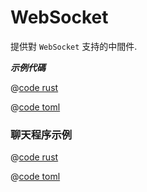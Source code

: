 # WebSocket

提供對 `WebSocket` 支持的中間件.

_**示例代碼**_ 

<CodeGroup>
<CodeGroupItem title="main.rs" active>

@[code rust](../../../../codes/websocket/src/main.rs)

</CodeGroupItem>
<CodeGroupItem title="Cargo.toml">

@[code toml](../../../../codes/websocket/Cargo.toml)

</CodeGroupItem>
</CodeGroup>

### 聊天程序示例

<CodeGroup>
<CodeGroupItem title="main.rs" active>

@[code rust](../../../../codes/websocket-chat/src/main.rs)

</CodeGroupItem>
<CodeGroupItem title="Cargo.toml">

@[code toml](../../../../codes/websocket-chat/Cargo.toml)

</CodeGroupItem>
</CodeGroup>